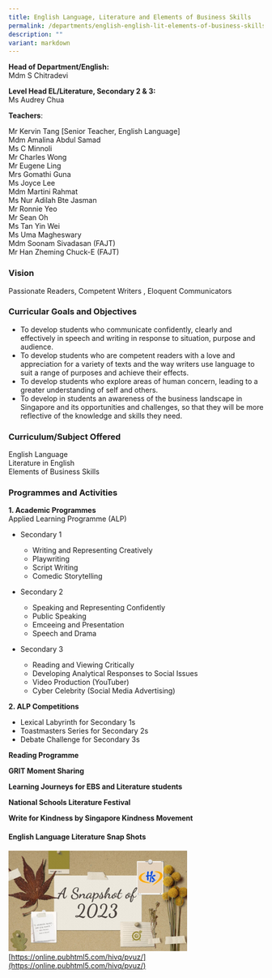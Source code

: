 ```yaml
---
title: English Language, Literature and Elements of Business Skills
permalink: /departments/english-english-lit-elements-of-business-skills/
description: ""
variant: markdown
---
```

**Head of Department/English:**    
Mdm S Chitradevi
  

**Level Head EL/Literature, Secondary 2 &amp; 3:**   
Ms Audrey Chua
   

**Teachers**:   
<div>Mr Kervin Tang [Senior Teacher, English Language]</div>  
<div>Mdm Amalina Abdul Samad</div>  
<div>Ms C Minnoli</div>  
<div>Mr Charles Wong</div>  
<div>Mr Eugene Ling</div>  
<div>Mrs Gomathi Guna</div>  
<div>Ms Joyce Lee</div>  
<div>Mdm Martini Rahmat</div>  
<div>Ms Nur Adilah Bte Jasman</div>  
<div>Mr Ronnie Yeo</div>  
<div>Mr Sean Oh</div>  
<div>Ms Tan Yin Wei</div>  
<div>Ms Uma Magheswary</div>  
<div>Mdm Soonam Sivadasan (FAJT)</div>  
<div>Mr Han Zheming Chuck-E (FAJT)</div>
  

### Vision

Passionate Readers, Competent Writers , Eloquent Communicators  

### Curricular Goals and Objectives

* To develop students who communicate confidently, clearly and effectively in speech and writing in response to situation, purpose and audience.
* To develop students who are competent readers with a love and appreciation for a variety of texts and the way writers use language to suit a range of purposes and achieve their effects.
* To develop students who explore areas of human concern, leading to a greater understanding of self and others.
*	To develop in students an awareness of the business landscape in Singapore and its opportunities and challenges, so that they will be more reflective of the knowledge and skills they need.


  

### Curriculum/Subject Offered
English Language   
Literature in English   
Elements of Business Skills

### Programmes and Activities

**1. Academic Programmes**  
Applied Learning Programme (ALP)
* Secondary 1
	*	Writing and Representing Creatively
	*	Playwriting
	*	Script Writing
	*	Comedic Storytelling

* Secondary 2
	* Speaking and Representing Confidently
	* Public Speaking
	* Emceeing and Presentation
	* Speech and Drama


* Secondary 3
	* Reading and Viewing Critically
	* Developing Analytical Responses to Social Issues
	* Video Production (YouTuber)
	* Cyber Celebrity (Social Media Advertising)

**2. ALP Competitions**
* Lexical Labyrinth for Secondary 1s
* Toastmasters Series for Secondary 2s
* Debate Challenge for Secondary 3s


**Reading Programme** 

**GRIT Moment Sharing** 

**Learning Journeys for EBS and Literature students**

**National Schools Literature Festival** 

**Write for Kindness by Singapore Kindness Movement**
  

#### English Language Literature Snap Shots  

<a href="https://online.pubhtml5.com/hivq/pvuz/" target="_self"><img src="/images/Department/EL/2023%20literature%20snapshots.jpg" style="width:70%" alt="HGSS-English"></a>  
[https://online.pubhtml5.com/hivq/pvuz/](https://online.pubhtml5.com/hivq/pvuz/)  